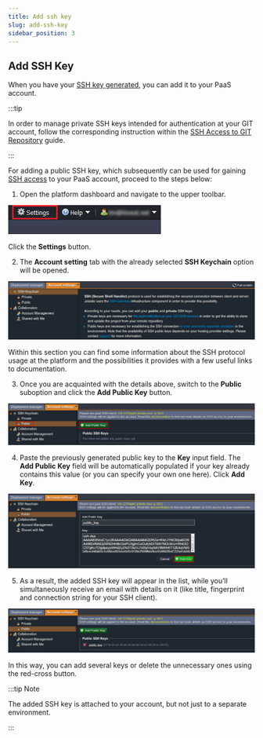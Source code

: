 ```yaml
---
title: Add ssh key
slug: add-ssh-key
sidebar_position: 3
---
```


## Add SSH Key

When you have your [SSH key generated](/docs/deployment-tools/ssh/generate-ssh-key), you can add it to your PaaS account.

:::tip

In order to manage private SSH keys intended for authentication at your GIT account, follow the corresponding instruction within the [SSH Access to GIT Repository](/docs/deployment/ssh-access-to-git-repository) guide.

:::

For adding a public SSH key, which subsequently can be used for gaining [SSH access](/docs/deployment-tools/ssh/ssh-access/overview) to your PaaS account, proceed to the steps below:

1. Open the platform dashboard and navigate to the upper toolbar.

<div style={{
    display:'flex',
    justifyContent: 'center',
    margin: '0 0 1rem 0'
}}>

![Locale Dropdown](./img/AddSSHKey/5fe565698fc97a20f4c60d3918356107settings-button.png)

</div>

Click the **Settings** button.

2. The **Account setting** tab with the already selected **SSH Keychain** option will be opened.

<div style={{
    display:'flex',
    justifyContent: 'center',
    margin: '0 0 1rem 0'
}}>

![Locale Dropdown](./img/AddSSHKey/ssh-keychain.png)

</div>

Within this section you can find some information about the SSH protocol usage at the platform and the possibilities it provides with a few useful links to documentation.

3. Once you are acquainted with the details above, switch to the **Public** suboption and click the **Add Public Key** button.

<div style={{
    display:'flex',
    justifyContent: 'center',
    margin: '0 0 1rem 0'
}}>

![Locale Dropdown](./img/AddSSHKey/public.png)

</div>

4. Paste the previously generated public key to the **Key** input field. The **Add Public Key** field will be automatically populated if your key already contains this value (or you can specify your own one here). Click **Add Key**.

<div style={{
    display:'flex',
    justifyContent: 'center',
    margin: '0 0 1rem 0'
}}>

![Locale Dropdown](./img/AddSSHKey/add-key.png)

</div>

5. As a result, the added SSH key will appear in the list, while you’ll simultaneously receive an email with details on it (like title, fingerprint and connection string for your SSH client).

<div style={{
    display:'flex',
    justifyContent: 'center',
    margin: '0 0 1rem 0'
}}>

![Locale Dropdown](./img/AddSSHKey/public-key-list.png)

</div>

In this way, you can add several keys or delete the unnecessary ones using the red-cross button.

:::tip Note

The added SSH key is attached to your account, but not just to a separate environment.

:::
